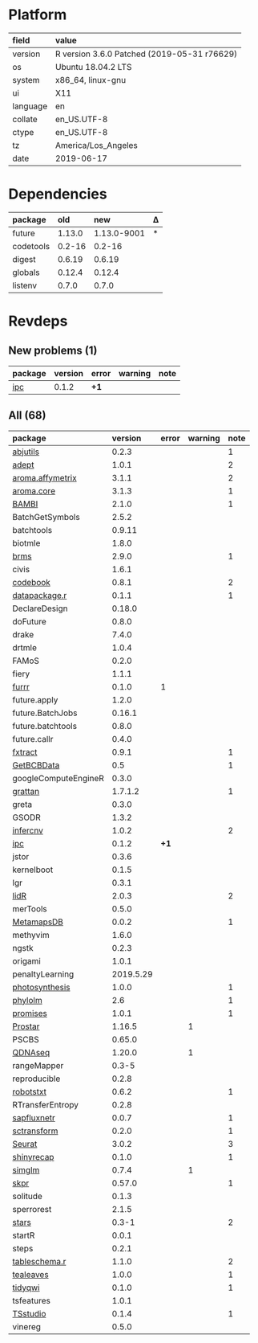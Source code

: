 # Platform

|field    |value                                       |
|:--------|:-------------------------------------------|
|version  |R version 3.6.0 Patched (2019-05-31 r76629) |
|os       |Ubuntu 18.04.2 LTS                          |
|system   |x86_64, linux-gnu                           |
|ui       |X11                                         |
|language |en                                          |
|collate  |en_US.UTF-8                                 |
|ctype    |en_US.UTF-8                                 |
|tz       |America/Los_Angeles                         |
|date     |2019-06-17                                  |

# Dependencies

|package   |old    |new         |Δ  |
|:---------|:------|:-----------|:--|
|future    |1.13.0 |1.13.0-9001 |*  |
|codetools |0.2-16 |0.2-16      |   |
|digest    |0.6.19 |0.6.19      |   |
|globals   |0.12.4 |0.12.4      |   |
|listenv   |0.7.0  |0.7.0       |   |

# Revdeps

## New problems (1)

|package                |version |error  |warning |note |
|:----------------------|:-------|:------|:-------|:----|
|[ipc](problems.md#ipc) |0.1.2   |__+1__ |        |     |

## All (68)

|package                                         |version   |error  |warning |note |
|:-----------------------------------------------|:---------|:------|:-------|:----|
|[abjutils](problems.md#abjutils)                |0.2.3     |       |        |1    |
|[adept](problems.md#adept)                      |1.0.1     |       |        |2    |
|[aroma.affymetrix](problems.md#aromaaffymetrix) |3.1.1     |       |        |2    |
|[aroma.core](problems.md#aromacore)             |3.1.3     |       |        |1    |
|[BAMBI](problems.md#bambi)                      |2.1.0     |       |        |1    |
|BatchGetSymbols                                 |2.5.2     |       |        |     |
|batchtools                                      |0.9.11    |       |        |     |
|biotmle                                         |1.8.0     |       |        |     |
|[brms](problems.md#brms)                        |2.9.0     |       |        |1    |
|civis                                           |1.6.1     |       |        |     |
|[codebook](problems.md#codebook)                |0.8.1     |       |        |2    |
|[datapackage.r](problems.md#datapackager)       |0.1.1     |       |        |1    |
|DeclareDesign                                   |0.18.0    |       |        |     |
|doFuture                                        |0.8.0     |       |        |     |
|drake                                           |7.4.0     |       |        |     |
|drtmle                                          |1.0.4     |       |        |     |
|FAMoS                                           |0.2.0     |       |        |     |
|fiery                                           |1.1.1     |       |        |     |
|[furrr](problems.md#furrr)                      |0.1.0     |1      |        |     |
|future.apply                                    |1.2.0     |       |        |     |
|future.BatchJobs                                |0.16.1    |       |        |     |
|future.batchtools                               |0.8.0     |       |        |     |
|future.callr                                    |0.4.0     |       |        |     |
|[fxtract](problems.md#fxtract)                  |0.9.1     |       |        |1    |
|[GetBCBData](problems.md#getbcbdata)            |0.5       |       |        |1    |
|googleComputeEngineR                            |0.3.0     |       |        |     |
|[grattan](problems.md#grattan)                  |1.7.1.2   |       |        |1    |
|greta                                           |0.3.0     |       |        |     |
|GSODR                                           |1.3.2     |       |        |     |
|[infercnv](problems.md#infercnv)                |1.0.2     |       |        |2    |
|[ipc](problems.md#ipc)                          |0.1.2     |__+1__ |        |     |
|jstor                                           |0.3.6     |       |        |     |
|kernelboot                                      |0.1.5     |       |        |     |
|lgr                                             |0.3.1     |       |        |     |
|[lidR](problems.md#lidr)                        |2.0.3     |       |        |2    |
|merTools                                        |0.5.0     |       |        |     |
|[MetamapsDB](problems.md#metamapsdb)            |0.0.2     |       |        |1    |
|methyvim                                        |1.6.0     |       |        |     |
|ngstk                                           |0.2.3     |       |        |     |
|origami                                         |1.0.1     |       |        |     |
|penaltyLearning                                 |2019.5.29 |       |        |     |
|[photosynthesis](problems.md#photosynthesis)    |1.0.0     |       |        |1    |
|[phylolm](problems.md#phylolm)                  |2.6       |       |        |1    |
|[promises](problems.md#promises)                |1.0.1     |       |        |1    |
|[Prostar](problems.md#prostar)                  |1.16.5    |       |1       |     |
|PSCBS                                           |0.65.0    |       |        |     |
|[QDNAseq](problems.md#qdnaseq)                  |1.20.0    |       |1       |     |
|rangeMapper                                     |0.3-5     |       |        |     |
|reproducible                                    |0.2.8     |       |        |     |
|[robotstxt](problems.md#robotstxt)              |0.6.2     |       |        |1    |
|RTransferEntropy                                |0.2.8     |       |        |     |
|[sapfluxnetr](problems.md#sapfluxnetr)          |0.0.7     |       |        |1    |
|[sctransform](problems.md#sctransform)          |0.2.0     |       |        |1    |
|[Seurat](problems.md#seurat)                    |3.0.2     |       |        |3    |
|[shinyrecap](problems.md#shinyrecap)            |0.1.0     |       |        |1    |
|[simglm](problems.md#simglm)                    |0.7.4     |       |1       |     |
|[skpr](problems.md#skpr)                        |0.57.0    |       |        |1    |
|solitude                                        |0.1.3     |       |        |     |
|sperrorest                                      |2.1.5     |       |        |     |
|[stars](problems.md#stars)                      |0.3-1     |       |        |2    |
|startR                                          |0.0.1     |       |        |     |
|steps                                           |0.2.1     |       |        |     |
|[tableschema.r](problems.md#tableschemar)       |1.1.0     |       |        |2    |
|[tealeaves](problems.md#tealeaves)              |1.0.0     |       |        |1    |
|[tidyqwi](problems.md#tidyqwi)                  |0.1.0     |       |        |1    |
|tsfeatures                                      |1.0.1     |       |        |     |
|[TSstudio](problems.md#tsstudio)                |0.1.4     |       |        |1    |
|vinereg                                         |0.5.0     |       |        |     |


